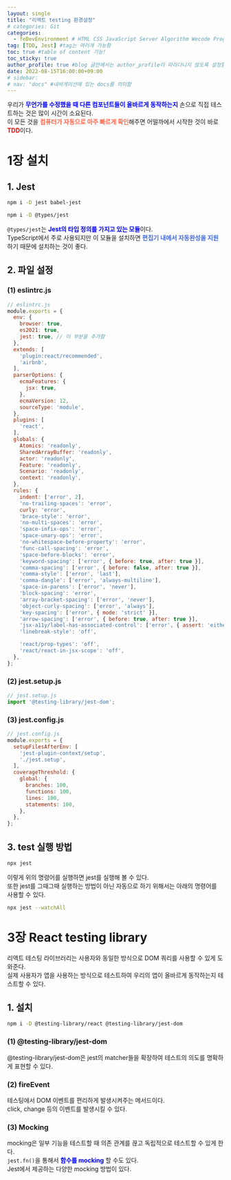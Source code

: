 ```yaml
---
layout: single
title: "리액트 testing 환경설정"
# categories: Git
categories:
  - feDevEnvironment # HTML CSS JavaScript Server Algorithm Wecode Programmers CS Github Blog
tag: [TDD, Jest] #tag는 여러개 가능함
toc: true #table of content 기능!
toc_sticky: true
author_profile: true #blog 글안에서는 author_profile이 따라다니지 않도록 설정함
date: 2022-08-15T16:00:00+09:00
# sidebar:
# nav: "docs" #네비게이션에 있는 docs를 의미함
---
```

<style>
.red {
  color: red;
  font-weight: bold;
}

.tomato {
  color: tomato;
  font-weight: bold;
}

.blue {
  color: blue;
  font-weight: bold;
}

.royalblue {
  color: royalblue;
  font-weight: bold;
}

.forestgreen {
  color: forestgreen;
  font-weight: bold;
}

.darkorange {
  color: darkorange;
  font-weight: bold;
}

</style>
우리가 <span class="blue">무언가를 수정했을 때 다른 컴포넌트들이 올바르게 동작하는지</span> 손으로 직접 테스트하는 것은 많이 시간이 소요된다.  
이 모든 것을 <span class="tomato">컴퓨터가 자동으로 아주 빠르게 확인</span>해주면 어떨까에서 시작한 것이 바로 <span class="red">TDD</span>이다.  

# 1장 설치
## 1. Jest
```bash
npm i -D jest babel-jest
```

```bash
npm i -D @types/jest
```

`@types/jest`는 <span class="blue">Jest의 타입 정의를 가지고 있는 모듈</span>이다.  
TypeScript에서 주로 사용되지만 이 모듈을 설치하면 <span class="royalblue">편집기 내에서 자동완성을 지원</span>하기 때문에 설치하는 것이 좋다.  

## 2. 파일 설정
### (1) eslintrc.js
```jsx
// eslintrc.js
module.exports = {
  env: {
    browser: true,
    es2021: true,
    jest: true, // 이 부분을 추가함
  },
  extends: [
    'plugin:react/recommended',
    'airbnb',
  ],
  parserOptions: {
    ecmaFeatures: {
      jsx: true,
    },
    ecmaVersion: 12,
    sourceType: 'module',
  },
  plugins: [
    'react',
  ],
  globals: {
    Atomics: 'readonly',
    SharedArrayBuffer: 'readonly',
    actor: 'readonly',
    Feature: 'readonly',
    Scenario: 'readonly',
    context: 'readonly',
  },
  rules: {
    indent: ['error', 2],
    'no-trailing-spaces': 'error',
    curly: 'error',
    'brace-style': 'error',
    'no-multi-spaces': 'error',
    'space-infix-ops': 'error',
    'space-unary-ops': 'error',
    'no-whitespace-before-property': 'error',
    'func-call-spacing': 'error',
    'space-before-blocks': 'error',
    'keyword-spacing': ['error', { before: true, after: true }],
    'comma-spacing': ['error', { before: false, after: true }],
    'comma-style': ['error', 'last'],
    'comma-dangle': ['error', 'always-multiline'],
    'space-in-parens': ['error', 'never'],
    'block-spacing': 'error',
    'array-bracket-spacing': ['error', 'never'],
    'object-curly-spacing': ['error', 'always'],
    'key-spacing': ['error', { mode: 'strict' }],
    'arrow-spacing': ['error', { before: true, after: true }],
    'jsx-a11y/label-has-associated-control': ['error', { assert: 'either' }],
    'linebreak-style': 'off',

    'react/prop-types': 'off',
    'react/react-in-jsx-scope': 'off',
  },
};
```

### (2) jest.setup.js
```jsx
// jest.setup.js
import '@testing-library/jest-dom';
```

### (3) jest.config.js
```jsx
// jest.config.js
module.exports = {
  setupFilesAfterEnv: [
    'jest-plugin-context/setup',
    './jest.setup',
  ],
  coverageThreshold: {
    global: {
      branches: 100,
      functions: 100,
      lines: 100,
      statements: 100,
    },
  },
};
```

## 3. test 실행 방법
```bash
npx jest
```

이렇게 위의 명령어를 실행하면 jest를 실행해 볼 수 있다.  
또한 jest를 그때그때 실행하는 방법이 아닌 자동으로 하기 위해서는 아래의 명령어를 사용할 수 있다.  

```bash
npx jest --watchAll
```

# 3장 React testing library
리액트 테스팅 라이브러리는 사용자와 동일한 방식으로 DOM 쿼리를 사용할 수 있게 도와준다.  
실제 사용자가 앱을 사용하는 방식으로 테스트하여 우리의 앱이 올바르게 동작하는지 테스트할 수 있다.  

## 1. 설치
```bash
npm i -D @testing-library/react @testing-library/jest-dom
```

### (1) @testing-library/jest-dom
@testing-library/jest-dom은 jest의 matcher들을 확장하여 테스트의 의도를 명확하게 표현할 수 있다.  

### (2) fireEvent
테스팅에서 DOM 이벤트를 편리하게 발생시켜주는 메서드이다.  
click, change 등의 이벤트를 발생시킬 수 있다.  

### (3) Mocking
mocking은 일부 기능을 테스트할 때 의존 관계를 끊고 독립적으로 테스트할 수 있게 한다.  
`jest.fn()`을 통해서 <span class="blue">함수를 mocking</span> 할 수도 있다.  
Jest에서 제공하는 다양한 mocking 방법이 있다.  

<!-- ⓵ ⓶ ⓷ ⓸ ⓹ ⓺ ⓻ ⓼ ⓽ ⓾ -->

<!-- ### 2. Link 넣기

```

유형 1: (설명어를 입력) : [gunhee's coding blog](https://gunhee-jeong.github.io/)
유형 2: (URL 자동연결) : <https://gunhee-jeong.github.io/>
유형 3: (동일 파일 내 '문단으로 이동') : [1. Header로 이동](###-1-header)

```

유형 1: (설명어를 입력) : [gunhee's coding blog](https://gunhee-jeong.github.io/)
유형 2: (URL 자동연결) : <https://gunhee-jeong.github.io/>
유형 3: (동일 파일 내 '문단으로 이동') : [1. Header로 이동](#1-header)
유형 3의 방법

1. 특수문자를 제거
2. 스페이스는 -로 바꾸고
3. 대문자는 소문자로!
   그래서 ### 1. Header -> #1-header

## Link: [google][https://www.google.com/]

### 3. 수평선

```

---

```

---

### 4. 라인 바꾸기

```

스페이스바를 2번 눌러주면 다음칸으로
이동할 수 있어요!

```

---

스페이스바를 2번 눌러주면
다음칸으로 이동할 수 있어요!

### 5. list 만들기

```

1. 1번
2. 2번
3. 3번

- 순서없는 list
  - 순서없는 list
    - 순서없는 list

```

1. 1번
2. 2번
3. 3번

- 순서없는 list
  - 순서없는 list
    - 순서없는 list

---

### 6. font 관련

```

**진하게** -> 볼드
_기울여서_ -> 이탤릭체
~~취소선~~ -> 취소선

<ul>밑줄넣기</ul> -> 밑줄
<span style="color:red">빨간 글씨</span> -> 글자색
이것이 `인라인` 입니다 -> 인라인 코드
```

**진하게** -> 볼드
_기울여서_ -> 이탤릭체
~~취소선~~ -> 취소선
<u>밑줄넣기</u> -> 밑줄
<span style="color:red">빨간 글씨</span>
이것이 `인라인` 입니다 -> 인라인 코드

---

### 7. 인용구문

```
> coding
>
> > JavaScript
> >
> > > 내가 프짱!
```

> coding
>
> > JavaScript
> >
> > > 내가 프짱!

---

### 8. 이미지 삽입

```
유형1: ('사이즈를 조절' -> HTML 태그 사용) : <img src="https://gunhee-jeong.github.io/assets/images/blogLogo.png" width="300" height="200">
유형2: (이미지 삽입 후 -> 링크 걸기)
[![이미지](https://gunhee-jeong.github.io/assets/images/blogLogo/blogLogo.png)](https://gunhee-jeong.github.io/)
```

유형1: ('사이즈를 조절' -> HTML 태그 사용) : <img src="https://gunhee-jeong.github.io/assets/images/blogLogo.png" width="300" height="200">
유형2: (이미지 삽입 후 -> 링크 걸기)
[![이미지](https://gunhee-jeong.github.io/assets/images/blogLogo.png)](https://gunhee-jeong.github.io/)

### 9. 표 만들기

```
||국어|영어|
| :--- | ---: | :--: |
|건희 | 100점 | 100점
|철수 | 100점 | 100점
```

|      |  국어 | 영어  |
| :--- | ----: | :---: |
| 건희 | 100점 | 100점 |
| 철수 | 100점 | 100점 |

> - header를 넣고 싶은 경우 ---을 사용하고 :을 이용하여 정렬에 사용함!

### 10. 토글 만들기

```
<details>
<summary>여기를 누르세요</summary>
<div markdown="1">
숨겨진 내용
</div>
</details>
```

<details>
<summary>여기를 누르세요</summary>
<div markdown="1">
숨겨진 내용
</div>
</details> -->
